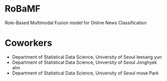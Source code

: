 # RoBaMF
Role-Based Multimodal Fusion model for Online News Classification

# Coworkers
  - Department of Statistical Data Science, University of Seoul leesang yun
  - Department of Statistical Data Science, University of Seoul Jonghyek ahn
  - Department of Statistical Data Science, University of Seoul mose Park


